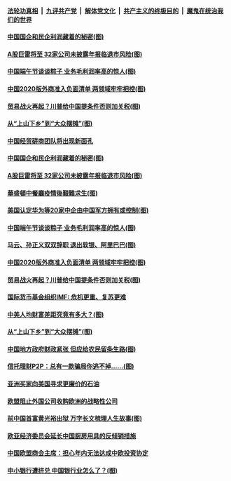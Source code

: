 ####  [法轮功真相](../../../../basic/blob/master/README.md?t=06261231) &nbsp;|&nbsp; [九评共产党](../../../../9ping.md/blob/master/README.md?t=06261231) &nbsp;|&nbsp; [解体党文化](../../../../jtdwh.md/blob/master/README.md?t=06261231)  &nbsp;|&nbsp; [共产主义的终极目的](../../../../gczydzjmd.md/blob/master/README.md?t=06261231) &nbsp;|&nbsp; [魔鬼在统治我们的世界](../../../../mgztzwmdsj.md/blob/master/README.md?t=06261231) 

#### [中国国企和民企利润藏着的秘密(图)](../pages/p5/937711.md?t=06261231) 

#### [A股巨雷将至 32家公司未披露年报临退市风险(图)](../pages/p5/937727.md?t=06261231) 

#### [中国端午节谈谈粽子 业务毛利润率高的惊人(图)](../pages/p5/937695.md?t=06261231) 

#### [中国2020版外商准入负面清单 两领域牢牢把控(图)](../pages/p5/937687.md?t=06261231) 

#### [贸易战火再起？川普给中国提条件否则加关税(图)](../pages/p5/937682.md?t=06261231) 

#### [从“上山下乡”到“大众摆摊”(图)](../pages/p5/937620.md?t=06261231) 

#### [中国经贸磋商团队将出现新面孔](../pages/p5/937736.md?t=06261231) 

#### [中国国企和民企利润藏着的秘密(图)](../pages/p5/937711.md?t=06261231) 

#### [A股巨雷将至 32家公司未披露年报临退市风险(图)](../pages/p5/937727.md?t=06261231) 

#### [華盛頓中餐廳疫情後艱難求生(图)](../pages/p5/937726.md?t=06261231) 

#### [美国认定华为等20家中企由中国军方拥有或控制(图)](../pages/p5/937724.md?t=06261231) 

#### [中国端午节谈谈粽子 业务毛利润率高的惊人(图)](../pages/p5/937695.md?t=06261231) 

#### [马云、孙正义双双辞职 退出软银、阿里巴巴(图)](../pages/p5/937690.md?t=06261231) 

#### [中国2020版外商准入负面清单 两领域牢牢把控(图)](../pages/p5/937687.md?t=06261231) 

#### [贸易战火再起？川普给中国提条件否则加关税(图)](../pages/p5/937682.md?t=06261231) 

#### [国际货币基金组织IMF: 危机更重、复苏更难](../pages/p5/937676.md?t=06261231) 

#### [中美人均财富差距究竟有多大？(图)](../pages/p5/937633.md?t=06261231) 

#### [从“上山下乡”到“大众摆摊”(图)](../pages/p5/937620.md?t=06261231) 

#### [中国地方政府财政紧张 但应给农民留条生路(图)](../pages/p5/937593.md?t=06261231) 

#### [信托理财P2P：总有一款骗局你逃不掉……(图)](../pages/p5/937618.md?t=06261231) 

#### [亚洲买家向美国寻求更廉价的石油](../pages/p5/937608.md?t=06261231) 

#### [欧盟阻止外国公司收购欧洲的战略性公司](../pages/p5/937606.md?t=06261231) 

#### [前中国首富黄光裕出狱 万字长文梳理人生故事(图)](../pages/p5/937586.md?t=06261231) 

#### [欧亚经济委员会延长中国厨房用具的反倾销措施](../pages/p5/937582.md?t=06261231) 

#### [中国欧盟商会主席：担心年内无法达成中欧投资协定](../pages/p5/937575.md?t=06261231) 

#### [中小银行遭挤兑 中国银行业怎么了？(图)](../pages/p5/937574.md?t=06261231) 

